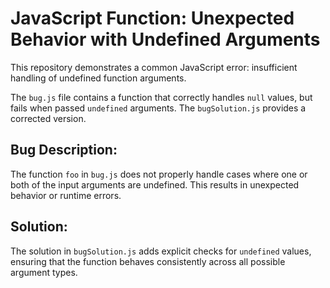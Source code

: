 # JavaScript Function: Unexpected Behavior with Undefined Arguments

This repository demonstrates a common JavaScript error: insufficient handling of undefined function arguments.

The `bug.js` file contains a function that correctly handles `null` values, but fails when passed `undefined` arguments.  The `bugSolution.js` provides a corrected version.

## Bug Description:
The function `foo` in `bug.js` does not properly handle cases where one or both of the input arguments are undefined. This results in unexpected behavior or runtime errors.

## Solution:
The solution in `bugSolution.js` adds explicit checks for `undefined` values, ensuring that the function behaves consistently across all possible argument types.